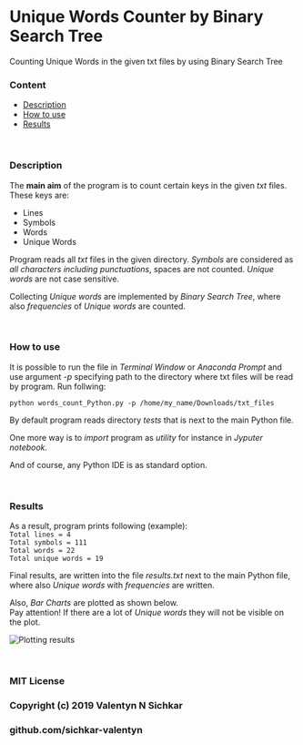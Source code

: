 # Unique Words Counter by Binary Search Tree
Counting Unique Words in the given txt files by using Binary Search Tree

### Content
* [Description](#description)
* [How to use](#how-to-use)
* [Results](#results)

<br/>

### <a id="description">Description</a>
The **main aim** of the program is to count certain keys in the given *txt* files. These keys are:
* Lines
* Symbols
* Words
* Unique Words

Program reads all *txt* files in the given directory. *Symbols* are considered as *all characters including punctuations*, spaces are not counted. *Unique words* are not case sensitive.

Collecting *Unique words* are implemented by *Binary Search Tree*, where also *frequencies* of *Unique words* are counted.

<br/>

### <a id="how-to-use">How to use</a>
It is possible to run the file in *Terminal Window* or *Anaconda Prompt* and use argument *-p* specifying path to the directory where txt files will be read by program. Run follwing:

`python words_count_Python.py -p /home/my_name/Downloads/txt_files`

By default program reads directory *tests* that is next to the main Python file.

One more way is to *import* program as *utility* for instance in *Jyputer notebook*.

And of course, any Python IDE is as standard option.

<br/>

### <a id="results">Results</a>
As a result, program prints following (example):
<br/>`Total lines = 4`
<br/>`Total symbols = 111`
<br/>`Total words = 22`
<br/>`Total unique words = 19`

Final results, are written into the file *results.txt* next to the main Python file, where also *Unique words* with *frequencies* are written.

Also, *Bar Charts* are plotted as shown below.
<br/>Pay attention! If there are a lot of *Unique words* they will not be visible on the plot.

![Plotting results](https://github.com/sichkar-valentyn/Unique-Words-Count/plot.png)

<br/>

### MIT License
### Copyright (c) 2019 Valentyn N Sichkar
### github.com/sichkar-valentyn
